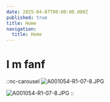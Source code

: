 ```yaml
---
date: 2025-04-07T00:00:00.000Z
published: true
title: Home
navigation:
  title: Home
---
```


# I m fanf

::nc-carousel
![A001054-R1-07-8.JPG](/lo01.JPG)

![A001054-R1-07-8.JPG](/A001054-R1-07-8.JPG)
::
